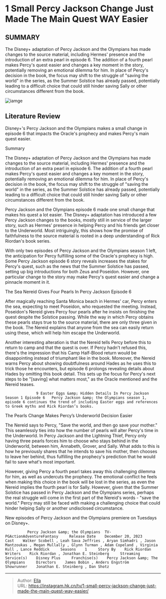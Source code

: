 # 1 Small Percy Jackson Change Just Made The Main Quest WAY Easier


## SUMMARY 



  The Disney&#43; adaptation of Percy Jackson and the Olympians has made changes to the source material, including Hermes&#39; presence and the introduction of an extra pearl in episode 6.   The addition of a fourth pearl makes Percy&#39;s quest easier and changes a key moment in the story, potentially removing an emotional dilemma for him.   In place of Percy&#39;s decision in the book, the focus may shift to the struggle of &#34;saving the world&#34; in the series, as the Summer Solstice has already passed, potentially leading to a difficult choice that could still hinder saving Sally or other circumstances different from the book.  

![iamge](https://static1.srcdn.com/wordpress/wp-content/uploads/2024/01/percy-jackson-from-episodio-6-nereid.jpg)

## Literature Review

Disney&#43;&#39;s Percy Jackson and the Olympians makes a small change in episode 6 that impacts the Oracle&#39;s prophecy and makes Percy&#39;s main quest easier.





Summary

  The Disney&#43; adaptation of Percy Jackson and the Olympians has made changes to the source material, including Hermes&#39; presence and the introduction of an extra pearl in episode 6.   The addition of a fourth pearl makes Percy&#39;s quest easier and changes a key moment in the story, potentially removing an emotional dilemma for him.   In place of Percy&#39;s decision in the book, the focus may shift to the struggle of &#34;saving the world&#34; in the series, as the Summer Solstice has already passed, potentially leading to a difficult choice that could still hinder saving Sally or other circumstances different from the book.  







Percy Jackson and the Olympians episode 6 made one small change that makes his quest a lot easier. The Disney&#43; adaptation has introduced a few Percy Jackson changes to the books, mostly still in service of the larger story, such as Hermes&#39; presence in helping Percy and his friends get closer to the Underworld. Most intriguingly, this shows how the promise of faithfulness to the source material is rooted in a deep understanding of Rick Riordan&#39;s book series.

With only two episodes of Percy Jackson and the Olympians season 1 left, the anticipation for Percy fulfilling some of the Oracle&#39;s prophecy is high. Some Percy Jackson episode 6 story reveals increases the stakes for Percy&#39;s quest, such as the news that the Summer Solstice has passed, setting up big introductions for both Zeus and Poseidon. However, one particular change to the story may make Percy&#39;s quest easier and change a pinnacle moment in it.


 The Sea Nereid Gives Four Pearls In Percy Jackson Episode 6 
          




After magically reaching Santa Monica beach in Hermes&#39; car, Percy enters the sea, expecting to meet Poseidon, who requested the meeting. Instead, Poseidon&#39;s Nereid gives Percy four pearls after he insists on finishing the quest despite the Solstice passing. While the way in which Percy obtains these pearls stays true to the source material, there are only three given in the book. The Nereid explains that anyone from the sea can easily return using these, which will help him escape the Underworld.

Another interesting alteration is that the Nereid tells Percy before this to return to camp and that the quest is over. If Percy hadn&#39;t refused this, there&#39;s the impression that his Camp Half-Blood return would be disappointing instead of triumphant like in the book. Moreover, the Nereid warns Percy about showing doubtfulness around Hades as he uses this to trick those he encounters, but episode 6 prolongs revealing details about Hades by omitting this book detail. This sets up the focus for Percy&#39;s next steps to be &#34;[saving] what matters most,&#34; as the Oracle mentioned and the Nereid teases.




                  9 Easter Eggs &amp; Hidden Details In Percy Jackson Season 1 Episode 6   Percy Jackson &amp; the Olympians season 1, episode 6 continues the trend of including Easter eggs and references to Greek myths and Rick Riordan’s books.   



 The Pearls Change Makes Percy’s Underworld Decision Easier 
          

The Nereid says to Percy, &#34;Save the world, and then go save your mother.&#34; This seamlessly ties into how the number of pearls will alter Percy&#39;s time in the Underworld. In Percy Jackson and the Lightning Thief, Percy only having three pearls forces him to choose who stays behind in the Underworld, between him, Annabeth, Grover, and Sally. What adds to this is how he previously shares that he intends to save his mother, then chooses to leave her behind, thus fulfilling the prophecy&#39;s prediction that he would fail to save what&#39;s most important.




However, giving Percy a fourth pearl takes away this challenging dilemma for him, as well as undercuts the prophecy. The emotional conflict he feels when making this choice in the book will be lost in the series, as even the Nereid implies the fourth pearl is for Sally. However, given that the Summer Solstice has passed in Percy Jackson and the Olympians series, perhaps the real struggle will come in the first part of the Nereid&#39;s words - &#34;save the world.&#34; Percy may still be faced with making a challenging choice that could hinder helping Sally or another undisclosed circumstance.



New episodes of Percy Jackson and the Olympians premiere on Tuesdays on Disney&#43;.




              Percy Jackson &amp; the Olympians  TV-PGActionAdventureFantasy     Release Date    December 20, 2023     Cast    Walker Scobell , Leah Sava Jeffries , Aryan Simhadri , Jason Mantzoukas , Megan Mullally , Glynn Turman , Adam Copeland , Virginia Kull , Lance Reddick     Seasons    1     Story By    Rick Riordan     Writers    Rick Riordan , Jonathan E. Steinberg     Streaming Service(s)    Disney Plus     Franchise(s)    Percy Jackson &amp; The Olympians     Directors    James Bobin , Anders Engström     Showrunner    Jonathan E. Steinberg , Dan Shotz      





---

> Author: [Ella](https://instagram.hk.cn/)  
> URL: https://instagram.hk.cn/tv/1-small-percy-jackson-change-just-made-the-main-quest-way-easier/  

